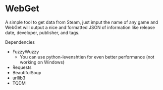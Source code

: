 # WebGet


A simple tool to get data from Steam, just imput the name of any game and WebGet will output a nice
and formatted JSON of information like release date, developer, publisher, and tags.


Dependencies

  - FuzzyWuzzy
	- You can use python-levenshtien for even better performance (not working on Windows)
  - Requests
  - BeautifulSoup
  - urllib3
  - TQDM
